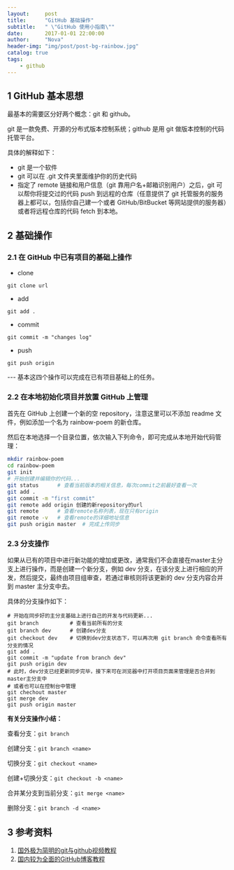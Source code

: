 ```yaml
---
layout:     post
title:      "GitHub 基础操作"
subtitle:   " \"GitHub 使用小指南\""
date:       2017-01-01 22:00:00
author:     "Nova"
header-img: "img/post/post-bg-rainbow.jpg"
catalog: true
tags:
    - github
---
```


## 1 GitHub 基本思想

最基本的需要区分好两个概念：git 和 github。

git 是一款免费、开源的分布式版本控制系统；github 是用 git 做版本控制的代码托管平台。

具体的解释如下：

- git 是一个软件
- git 可以在 .git 文件夹里面维护你的历史代码
- 指定了 remote 链接和用户信息（git 靠用户名+邮箱识别用户）之后，git 可以帮你将提交过的代码 push 到远程的仓库（任意提供了 git 托管服务的服务器上都可以，包括你自己建一个或者 GitHub/BitBucket 等网站提供的服务器）或者将远程仓库的代码 fetch 到本地。

## 2 基础操作

### 2.1 在 GitHub 中已有项目的基础上操作

- clone
```shell
git clone url
```
- add
```shell
git add .
```
- commit
```shell
git commit -m "changes log"
```
- push
```shell
git push origin
```
--- 基本这四个操作可以完成在已有项目基础上的任务。

### 2.2 在本地初始化项目并放置 GitHub 上管理

首先在 GitHub 上创建一个新的空 repository，注意这里可以不添加 readme 文件，例如添加一个名为 rainbow-poem 的新仓库。

然后在本地选择一个目录位置，依次输入下列命令，即可完成从本地开始代码管理：

```bash
mkdir rainbow-poem
cd rainbow-poem
git init
# 开始创建并编辑你的代码...
git status		# 查看当前版本的相关信息，每次commit之前最好查看一次
git add .
git commit -m "first commit"
git remote add origin 创建的新repository的url
git remote		# 查看remote名称列表，现在只有origin
git remote -v 	# 查看remote的详细地址信息
git push origin master	# 完成上传同步
```

### 2.3 分支操作

如果从已有的项目中进行新功能的增加或更改，通常我们不会直接在master主分支上进行操作，而是创建一个新分支，例如 dev 分支，在该分支上进行相应的开发，然后提交，最终由项目组审查，若通过审核则将该更新的 dev 分支内容合并到 master 主分支中去。

具体的分支操作如下：

```shell
# 开始在同步好的主分支基础上进行自己的开发与代码更新...
git branch			# 查看当前所有的分支
git branch dev		# 创建dev分支
git checkout dev	# 切换到dev分支状态下，可以再次用 git branch 命令查看所有分支的情况
git add .
git commit -m "update from branch dev"
git push origin dev
# 此时，dev分支已经更新同步完毕，接下来可在浏览器中打开项目页面来管理是否合并到master主分支中
# 或者也可以在控制台中管理
git chechout master
git merge dev
git push origin master
```

**有关分支操作小结：**

查看分支：`git branch`

创建分支：`git branch <name>`

切换分支：`git checkout <name>`

创建+切换分支：`git checkout -b <name>`

合并某分支到当前分支：`git merge <name>`

删除分支：`git branch -d <name>`

## 3 参考资料

1. [国外极为简明的git与github视频教程](https://www.bilibili.com/video/av4857819/)
2. [国内较为全面的GitHub博客教程](https://www.liaoxuefeng.com/wiki/0013739516305929606dd18361248578c67b8067c8c017b000)


